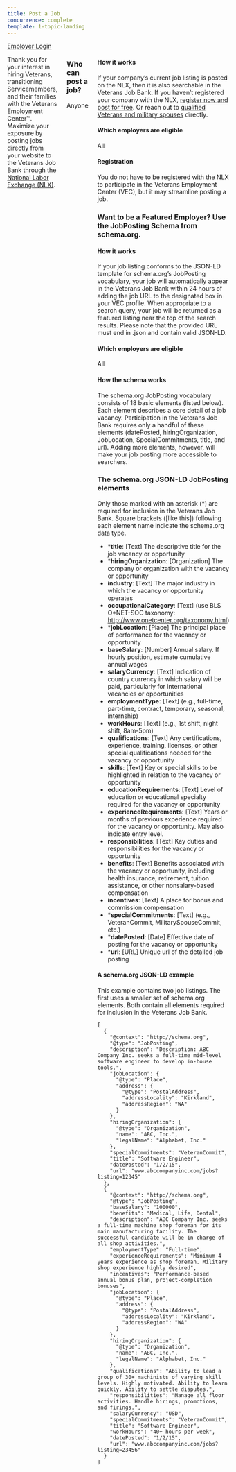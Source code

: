 ```yaml
---
title: Post a Job
concurrence: complete
template: 1-topic-landing
---
```

<div class="action-bar">
  <div class="row">
    <div class="small-12 columns">
      <a class="usa-button-primary" href="/employment/users/sign_in">Employer Login</a>
    </div>
  </div>
</div>

<div class="main" role="main" markdown="0">

<div class="section one" markdown="0">
<div class="primary" markdown="0">
<div class="row" markdown="0">
<div class="small-12 columns" markdown="0">

<div markdown="1">

Thank you for your interest in hiring Veterans, transitioning Servicemembers, and their families with the Veterans Employment Center™. Maximize your exposure by posting jobs directly from your website to the Veterans Job Bank through the [National Labor Exchange (NLX)](https://us.jobs/postajobpartner.asp?partner=ebenefits). 

</div>

<div class="call-out" markdown="1">

### Who can post a job? 

Anyone

</div>

<div markdown="1">

#### How it works 

If your company’s current job listing is posted on the NLX, then it is also searchable in the Veterans Job Bank. If you haven’t registered your company with the NLX, [register now and post for free](https://us.jobs/postajobpartner.asp?partner=ebenefits). 
Or reach out to [qualified Veterans and military spouses](https://www.vets.gov/veterans-employment-center/employers) directly.

#### Which employers are eligible
All

#### Registration

You do not have to be registered with the NLX to participate in the Veterans Employment Center (VEC), but it may streamline posting a job.

### Want to be a Featured Employer? Use the JobPosting Schema from schema.org.

#### How it works

If your job listing conforms to the JSON-LD template for schema.org’s JobPosting vocabulary, your job will automatically appear in the Veterans Job Bank within 24 hours of adding the job URL to the designated box in your VEC profile. When appropriate to a search query, your job will be returned as a featured listing near the top of the search results. Please note that the provided URL must end in .json and contain valid JSON-LD.

#### Which employers are eligible

All

#### How the schema works

The schema.org JobPosting vocabulary consists of 18 basic elements (listed below). Each element describes a core detail of a job vacancy. Participation in the Veterans Job Bank requires only a handful of these elements (datePosted, hiringOrganization, JobLocation, SpecialCommitments, title, and url). Adding more elements, however, will make your job posting more accessible to searchers.

### The schema.org JSON-LD JobPosting elements

Only those marked with an asterisk (*) are required for inclusion in the Veterans Job Bank. Square brackets ([like this]) following each element name indicate the schema.org data type.

- ***title**: [Text] The descriptive title for the job vacancy or opportunity
- ***hiringOrganization**: [Organization] The company or organization with the vacancy or opportunity
- **industry**: [Text] The major industry in which the vacancy or opportunity operates
- **occupationalCategory**: [Text] (use BLS O*NET-SOC taxonomy: http://www.onetcenter.org/taxonomy.html)
- ***jobLocation**: [Place] The principal place of performance for the vacancy or opportunity
- **baseSalary**: [Number] Annual salary. If hourly position, estimate cumulative annual wages
- **salaryCurrency**: [Text] Indication of country currency in which salary will be paid, particularly for international vacancies or opportunities
- **employmentType**: [Text] (e.g., full-time, part-time, contract, temporary, seasonal, internship)
- **workHours**: [Text] (e.g., 1st shift, night shift, 8am-5pm)
- **qualifications**: [Text] Any certifications, experience, training, licenses, or other special qualifications needed for the vacancy or opportunity
- **skills**: [Text] Key or special skills to be highlighted in relation to the vacancy or opportunity
- **educationRequirements**: [Text] Level of education or educational specialty required for the vacancy or opportunity
- **experienceRequirements**: [Text] Years or months of previous experience required for the vacancy or opportunity. May also indicate entry level.
- **responsibilities**: [Text] Key duties and responsibilities for the vacancy or opportunity
- **benefits**: [Text] Benefits associated with the vacancy or opportunity, including health insurance, retirement, tuition assistance, or other nonsalary-based compensation
- **incentives**: [Text] A place for bonus and commission compensation
- ***specialCommitments**: [Text] (e.g., VeteranCommit, MilitarySpouseCommit, etc.)
- ***datePosted**: [Date] Effective date of posting for the vacancy or opportunity
- ***url**: [URL] Unique url of the detailed job posting

#### A schema.org JSON-LD example

This example contains two job listings. The first uses a smaller set of schema.org elements. Both contain all elements required for inclusion in the Veterans Job Bank. 
          
<!-- Each of these lines needs to begin with 4 spaces -->
    [
      {
        "@context": "http://schema.org",
        "@type": "JobPosting",
        "description": "Description: ABC Company Inc. seeks a full-time mid-level software engineer to develop in-house tools.",
        "jobLocation": {
          "@type": "Place",
          "address": {
            "@type": "PostalAddress",
            "addressLocality": "Kirkland",
            "addressRegion": "WA"
          }
        },
        "hiringOrganization": {
          "@type": "Organization",
          "name": "ABC, Inc.",
          "legalName": "Alphabet, Inc."
        },
        "specialCommitments": "VeteranCommit",
        "title": "Software Engineer",
        "datePosted": "1/2/15",
        "url": "www.abccompanyinc.com/jobs?listing=12345"
      },
      {
        "@context": "http://schema.org",
        "@type": "JobPosting",
        "baseSalary": "100000",
        "benefits": "Medical, Life, Dental",
        "description": "ABC Company Inc. seeks a full-time machine shop foreman for its main manufacturing facility. The successful candidate will be in charge of all shop activities.",
        "employmentType": "Full-time",
        "experienceRequirements": "Minimum 4 years experience as shop foreman. Military shop experience highly desired",
        "incentives": "Performance-based annual bonus plan, project-completion bonuses",
        "jobLocation": {
          "@type": "Place",
          "address": {
            "@type": "PostalAddress",
            "addressLocality": "Kirkland",
            "addressRegion": "WA"
          }
        },
        "hiringOrganization": {
          "@type": "Organization",
          "name": "ABC, Inc.",
          "legalName": "Alphabet, Inc."
        },
        "qualifications": "Ability to lead a group of 30+ machinists of varying skill levels. Highly motivated. Ability to learn quickly. Ability to settle disputes.",
        "responsibilities": "Manage all floor activities. Handle hirings, promotions, and firings.",
        "salaryCurrency": "USD",
        "specialCommitments": "VeteranCommit",
        "title": "Software Engineer",
        "workHours": "40+ hours per week",
        "datePosted": "1/2/15",
        "url": "www.abccompanyinc.com/jobs?listing=23456"
      }
    ]
<!-- END Each of these lines needs to begin with 4 spaces -->


</div>
</div>
</div>
</div>
